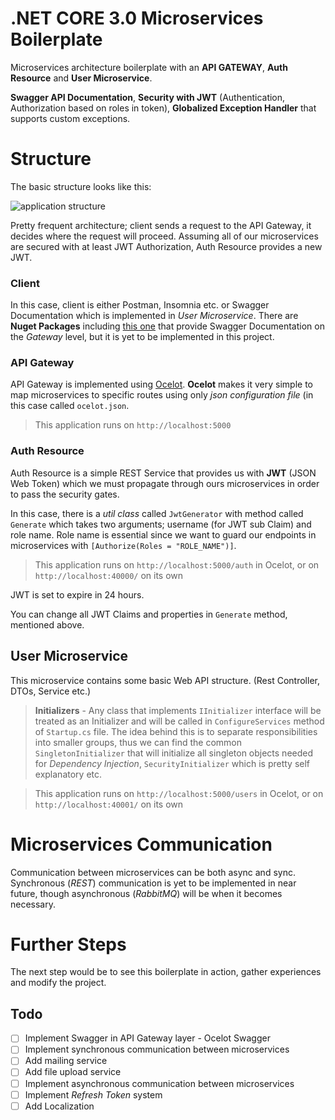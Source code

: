 # .NET CORE 3.0 Microservices Boilerplate
Microservices architecture boilerplate with an **API GATEWAY**, **Auth Resource** and **User Microservice**. 

**Swagger API Documentation**, **Security with JWT** (Authentication, Authorization based on roles in token), **Globalized Exception Handler** that supports custom exceptions.

# Structure
The basic structure looks like this:

![application structure](https://i.ibb.co/Dwfky4g/New-Project.png)

Pretty frequent architecture; client sends a request to the API Gateway, it decides where the request will proceed. Assuming all of our microservices are secured with at least JWT Authorization, Auth Resource provides a new JWT.

### Client

In this case, client is either Postman, Insomnia etc. or Swagger Documentation which is implemented in *User Microservice*.
There are **Nuget Packages** including [this one](https://github.com/Burgyn/MMLib.SwaggerForOcelot) that provide Swagger Documentation on the *Gateway* level, but it is yet to be implemented in this project.

### API Gateway
API Gateway is implemented using [Ocelot](https://github.com/ThreeMammals/Ocelot).  **Ocelot** makes it very simple to map microservices to specific routes using only *json configuration file* (in this case called `ocelot.json`.

> This application runs on `http://localhost:5000`

### Auth Resource
Auth Resource is a simple REST Service that provides us with **JWT** (JSON Web Token) which we must propagate through ours microservices in order to pass the security gates. 

In this case, there is a *util class* called `JwtGenerator` with method called `Generate` which takes two arguments; username (for JWT sub Claim) and role name. Role name is essential since we want to guard our endpoints in microservices with `[Authorize(Roles = "ROLE_NAME")]`.

> This application runs on `http://localhost:5000/auth` in Ocelot, or on `http://localhost:40000/` on its own

JWT is set to expire in 24 hours.

You can change all JWT Claims and properties in `Generate` method, mentioned above.

## User Microservice
This microservice contains some basic Web API structure. (Rest Controller, DTOs, Service etc.)

>**Initializers** - Any class that implements `IInitializer` interface will be treated as an Initializer and will be called in `ConfigureServices` method of `Startup.cs` file. The idea behind this is to separate responsibilities into smaller groups, thus we can find the common `SingletonInitializer` that will initialize all singleton objects needed for *Dependency Injection*, `SecurityInitializer` which is pretty self explanatory etc.

> This application runs on `http://localhost:5000/users` in Ocelot, or on `http://localhost:40001/` on its own

# Microservices Communication

Communication between microservices can be both async and sync. Synchronous (*REST*) communication is yet to be implemented in near future, though asynchronous (*RabbitMQ*) will be when it becomes necessary.

# Further Steps
The next step would be to see this boilerplate in action, gather experiences and modify the project.

## Todo
- [ ] Implement Swagger in API Gateway layer - Ocelot Swagger
- [ ] Implement synchronous communication between microservices
- [ ] Add mailing service
- [ ] Add file upload service
- [ ] Implement asynchronous communication between microservices
- [ ]  Implement *Refresh Token* system
- [ ] Add Localization
